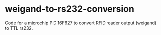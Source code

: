 # weigand-to-rs232-conversion

Code for a microchip PIC 16F627 to convert RFID 
reader output (weigand) to TTL rs232.
